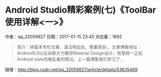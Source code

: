 # Android Studio精彩案例(七)《ToolBar使用详解<一>》
作者：qq_32059827
日期：2017-01-15 23:45
浏览量：1892
> 简介：转载本专栏文章，请注明出处，尊重原创 。文章博客地址：Android5.0以后谷歌大力推崇Material Design设计，有意统一之前Android style风格乱象的情况。上一篇博客我们学习了...

 链接：http://blog.csdn.net/qq_32059827/article/details/53635489
